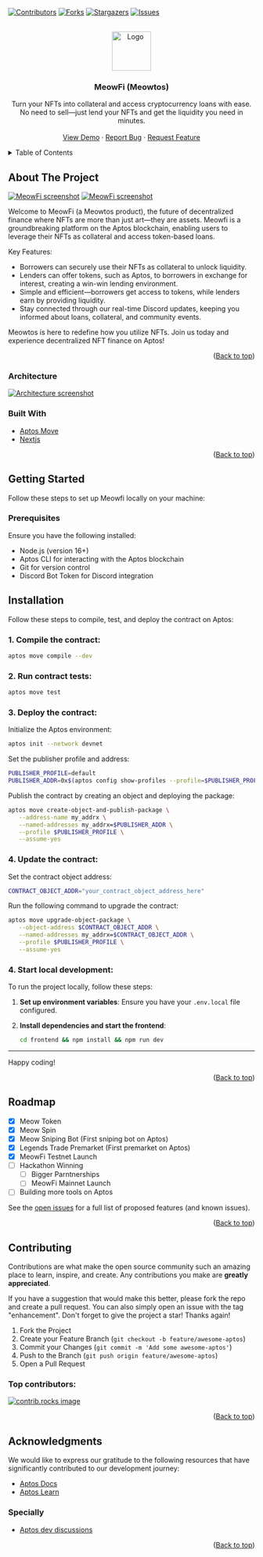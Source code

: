 <a id="readme-top"></a>

[![Contributors][contributors-shield]][contributors-url]
[![Forks][forks-shield]][forks-url]
[![Stargazers][stars-shield]][stars-url]
[![Issues][issues-shield]][issues-url]

<!-- PROJECT LOGO -->
<br />
<div align="center">
  <a href="https://github.com/ajaythxkur/meowfi">
    <img src="media-kit/logo.png" alt="Logo" width="80" height="80">
  </a>

  <h3 align="center">MeowFi (Meowtos)</h3>

  <p align="center">
    Turn your NFTs into collateral and access cryptocurrency loans with ease. No need to sell—just lend your NFTs and get the liquidity you need in minutes.
    <br />
    <br />
    <a href="https://youtu.be/n_O28LvNU1I?si=Kdq1D9lt_t9Se_6d">View Demo</a>
    ·
    <a href="https://github.com/ajaythxkur/meowfi/issues/new?labels=bug&template=bug-report---.md">Report Bug</a>
    ·
    <a href="https://github.com/ajaythxkur/meowfi/issues/new?labels=enhancement&template=feature-request---.md">Request Feature</a>
  </p>
</div>

<!-- TABLE OF CONTENTS -->
<details>
  <summary>Table of Contents</summary>
  <ol>
    <li>
      <a href="#about-the-project">About The Project</a>
      <ul>
        <li><a href="#built-with">Built With</a></li>
      </ul>
    </li>
    <li><a href="#architecture">Architecture</a></li>
    <li>
      <a href="#getting-started">Getting Started</a>
      <ul>
        <li><a href="#prerequisites">Prerequisites</a></li>
        <li><a href="#installation">Installation</a></li>
      </ul>
    </li>
    <li><a href="#roadmap">Roadmap</a></li>
    <li><a href="#contributing">Contributing</a></li>
    <li><a href="#acknowledgments">Acknowledgments</a></li>
  </ol>
</details>

<!-- ABOUT THE PROJECT -->

## About The Project

[![MeowFi screenshot][product-screenshot]](https://testnet-fi.meowtos.xyz)
[![MeowFi screenshot][product-screenshot-dark]](https://testnet-fi.meowtos.xyz)

Welcome to MeowFi (a Meowtos product), the future of decentralized finance where NFTs are more than just art—they are assets. Meowfi is a groundbreaking platform on the Aptos blockchain, enabling users to leverage their NFTs as collateral and access token-based loans.

Key Features:

- Borrowers can securely use their NFTs as collateral to unlock liquidity.
- Lenders can offer tokens, such as Aptos, to borrowers in exchange for interest, creating a win-win lending environment.
- Simple and efficient—borrowers get access to tokens, while lenders earn by providing liquidity.
- Stay connected through our real-time Discord updates, keeping you informed about loans, collateral, and community events.

Meowtos is here to redefine how you utilize NFTs. Join us today and experience decentralized NFT finance on Aptos!

<p align="right">(<a href="#readme-top">Back to top</a>)</p>

### Architecture

[![Architecture screenshot][architecture-screenshot]](https://testnet-fi.meowtos.xyz)

### Built With

- [Aptos Move][Move-url]
- [Nextjs][Next-url]

<p align="right">(<a href="#readme-top">Back to top</a>)</p>

<!-- GETTING STARTED -->

## Getting Started

Follow these steps to set up Meowfi locally on your machine:

### Prerequisites

Ensure you have the following installed:

- Node.js (version 16+)
- Aptos CLI for interacting with the Aptos blockchain
- Git for version control
- Discord Bot Token for Discord integration

## Installation

Follow these steps to compile, test, and deploy the contract on Aptos:

### 1. Compile the contract:

```bash
aptos move compile --dev
```

### 2. Run contract tests:

```bash
aptos move test
```

### 3. Deploy the contract:

Initialize the Aptos environment:

```bash
aptos init --network devnet
```

Set the publisher profile and address:

```bash
PUBLISHER_PROFILE=default
PUBLISHER_ADDR=0x$(aptos config show-profiles --profile=$PUBLISHER_PROFILE | grep 'account' | sed -n 's/.*"account": \"\(.*\)\".*/\1/p')
```

Publish the contract by creating an object and deploying the package:

```bash
aptos move create-object-and-publish-package \
   --address-name my_addrx \
   --named-addresses my_addrx=$PUBLISHER_ADDR \
   --profile $PUBLISHER_PROFILE \
   --assume-yes
```

### 4. Update the contract:

Set the contract object address:

```bash
CONTRACT_OBJECT_ADDR="your_contract_object_address_here"
```

Run the following command to upgrade the contract:

```bash
aptos move upgrade-object-package \
   --object-address $CONTRACT_OBJECT_ADDR \
   --named-addresses my_addrx=$CONTRACT_OBJECT_ADDR \
   --profile $PUBLISHER_PROFILE \
   --assume-yes
```

### 4. Start local development:

To run the project locally, follow these steps:

1. **Set up environment variables**: Ensure you have your `.env.local` file configured.
2. **Install dependencies and start the frontend**:

   ```bash
   cd frontend && npm install && npm run dev
   ```
---

Happy coding!

<p align="right">(<a href="#readme-top">Back to top</a>)</p>

<!-- ROADMAP -->

## Roadmap 

- [x] Meow Token
- [x] Meow Spin
- [x] Meow Sniping Bot (First sniping bot on Aptos)
- [x] Legends Trade Premarket (First premarket on Aptos)
- [x] MeowFi Testnet Launch
- [ ] Hackathon Winning
  - [ ] Bigger Parntnerships
  - [ ] MeowFi Mainnet Launch
- [ ] Building more tools on Aptos
 
See the [open issues](https://github.com/ajaythxkur/meowfi/issues) for a full list of proposed features (and known issues).

<p align="right">(<a href="#readme-top">Back to top</a>)</p>

<!-- CONTRIBUTING -->

## Contributing

Contributions are what make the open source community such an amazing place to learn, inspire, and create. Any contributions you make are **greatly appreciated**.

If you have a suggestion that would make this better, please fork the repo and create a pull request. You can also simply open an issue with the tag "enhancement".
Don't forget to give the project a star! Thanks again!

1. Fork the Project
2. Create your Feature Branch (`git checkout -b feature/awesome-aptos`)
3. Commit your Changes (`git commit -m 'Add some awesome-aptos'`)
4. Push to the Branch (`git push origin feature/awesome-aptos`)
5. Open a Pull Request

### Top contributors:

<a href="https://github.com/ajaythxkur/meowfi/graphs/contributors">
  <img src="https://contrib.rocks/image?repo=ajaythxkur/meowfi" alt="contrib.rocks image" />
</a>

<p align="right">(<a href="#readme-top">Back to top</a>)</p>

<!-- ACKNOWLEDGMENTS -->

## Acknowledgments

We would like to express our gratitude to the following resources that have significantly contributed to our development journey:

- [Aptos Docs](https://aptos.dev)
- [Aptos Learn](https://learn.aptoslabs.com)

### Specially

- [Aptos dev discussions](https://github.com/aptos-labs/aptos-developer-discussions/discussions)

<p align="right">(<a href="#readme-top">Back to top</a>)</p>

[contributors-shield]: https://img.shields.io/github/contributors/ajaythxkur/wiz_protocol.svg?style=for-the-badge
[contributors-url]: https://github.com/ajaythxkur/meowfi/graphs/contributors
[forks-shield]: https://img.shields.io/github/forks/ajaythxkur/meowfi.svg?style=for-the-badge
[forks-url]: https://github.com/ajaythxkur/meowfi/network/members
[stars-shield]: https://img.shields.io/github/stars/ajaythxkur/meowfi.svg?style=for-the-badge
[stars-url]: https://github.com/ajaythxkur/meowfi/stargazers
[issues-shield]: https://img.shields.io/github/issues/ajaythxkur/meowfi.svg?style=for-the-badge
[issues-url]: https://github.com/ajaythxkur/meowfi/issues
[github-url]: https://github.com/ajaythxkur/meowfi
[product-screenshot]: media-kit/screenshot.png
[Next.js]: https://img.shields.io/badge/next.js-000000?style=for-the-badge&logo=nextdotjs&logoColor=white
[Next-url]: https://nextjs.org/
[Move]: media-kit/move.png?style=for-the-badge
[Move-url]: https://aptos.dev/en/build/smart-contracts
[architecture-screenshot]: media-kit/architecture.jpeg
[product-screenshot-dark]: media-kit/screenshot-dark.png